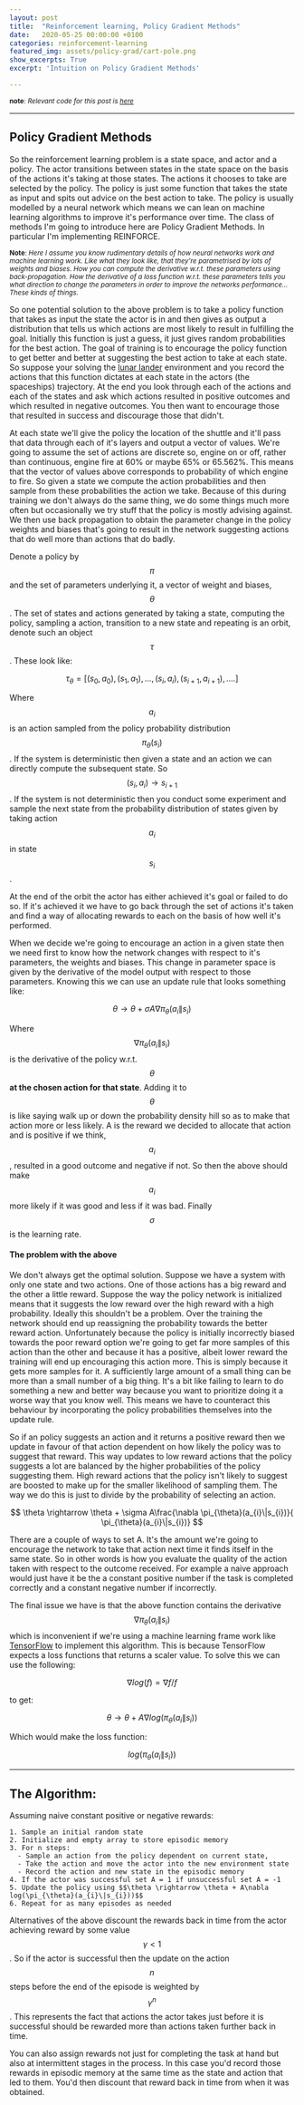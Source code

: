```yaml
---
layout: post
title:  "Reinforcement learning, Policy Gradient Methods"
date:   2020-05-25 00:00:00 +0100
categories: reinforcement-learning
featured_img: assets/policy-grad/cart-pole.png
show_excerpts: True
excerpt: 'Intuition on Policy Gradient Methods'

---
```

<sup>__note__: *Relevant code for this post is [here](https://github.com/mauicv/openai-gym-solns)*</sup>

---

## Policy Gradient Methods


So the reinforcement learning problem is a state space, and actor and a policy. The actor transitions between states in the state space on the basis of the actions it's taking at those states. The actions it chooses to take are selected by the policy. The policy is just some function that takes the state as input and spits out advice on the best action to take. The policy is usually modelled by a neural network which means we can lean on machine learning algorithms to improve it's performance over time. The class of methods I'm going to introduce here are Policy Gradient Methods. In particular I'm implementing REINFORCE.

<sup>__Note__: *Here I assume you know rudimentary details of how neural networks work and machine learning work. Like what they look like, that they're parametrised by lots of weights and biases. How you can compute the derivative w.r.t. these parameters using back-propagation. How the derivative of a loss function w.r.t. these parameters tells you what direction to change the parameters in order to improve the networks performance... These kinds of things.*</sup>


So one potential solution to the above problem is to take a policy function that takes as input the state the actor is in and then gives as output a distribution that tells us which actions are most likely to result in fulfilling the goal. Initially this function is just a guess, it just gives random probabilities for the best action. The goal of training is to encourage the policy function to get better and better at suggesting the best action to take at each state. So suppose your solving the [lunar lander](https://gym.openai.com/envs/LunarLander-v2/) environment and you record the actions that this function dictates at each state in the actors (the spaceships) trajectory. At the end you look through each of the actions and each of the states and ask which actions resulted in positive outcomes and which resulted in negative outcomes. You then want to encourage those that resulted in success and discourage those that didn't.

At each state we'll give the policy the location of the shuttle and it'll pass that data through each of it's layers and output a vector of values. We're going to assume the set of actions are discrete so, engine on or off, rather than continuous, engine fire at 60% or maybe 65% or 65.562%. This means that the vector of values above corresponds to probability of which engine to fire. So given a state we compute the action probabilities and then sample from these probabilities the action we take. Because of this during training we don't always do the same thing, we do some things much more often but occasionally we try stuff that the policy is mostly advising against. We then use back propagation to obtain the parameter change in the policy weights and biases that's going to result in the network suggesting actions that do well more than actions that do badly.

Denote a policy by $$\pi$$ and the set of parameters underlying it, a vector of weight and biases, $$\theta$$. The set of states and actions generated by taking a state, computing the policy, sampling a action, transition to a new state and repeating is an orbit, denote such an object $$\tau$$. These look like:

$$\tau_{\theta} = [(s_{0}, a_{0}), (s_{1}, a_{1}), ..., (s_{i}, a_{i}), (s_{i+1}, a_{i+1}), ....]$$

Where $$a_{i}$$ is an action sampled from the policy probability distribution $$\pi_{\theta}(s_{i})$$. If the system is deterministic then given a state and an action we can directly compute the subsequent state. So $$(s_{i}, a_{i}) \rightarrow s_{i+1}$$. If the system is not deterministic then you conduct some experiment and sample the next state from the probability distribution of states given by taking action $$a_{i}$$ in state $$s_{i}$$.

At the end of the orbit the actor has either achieved it's goal or failed to do so. If it's achieved it we have to go back through the set of actions it's taken and find a way of allocating rewards to each on the basis of how well it's performed.

When we decide we're going to encourage an action in a given state then we need first to know how the network changes with respect to it's parameters, the weights and biases. This change in parameter space is given by the derivative of the model output with respect to those parameters. Knowing this we can use an update rule that looks something like:

$$
\theta \rightarrow \theta + \sigma A\nabla \pi_{\theta}( a_{i}\| s_{i})
$$

Where $$\nabla \pi_{\theta}( a_{i}\| s_{i})$$ is the derivative of the policy w.r.t. $$\theta$$ __at the chosen action for that state__. Adding it to $$\theta$$ is like saying walk up or down the probability density hill so as to make that action more or less likely. A is the reward we decided to allocate that action and is positive if we think, $$a_{i}$$, resulted in a good outcome and negative if not. So then the above should make $$a_{i}$$ more likely if it was good and less if it was bad. Finally $$\sigma$$ is the learning rate.

#### The problem with the above

We don't always get the optimal solution. Suppose we have a system with only one state and two actions. One of those actions has a big reward and the other a little reward. Suppose the way the policy network is initialized means that it suggests the low reward over the high reward with a high probability. Ideally this shouldn't be a problem. Over the training the network should end up reassigning the probability towards the better reward action. Unfortunately because the policy is initially incorrectly biased towards the poor reward option we're going to get far more samples of this action than the other and because it has a positive, albeit lower reward the training will end up encouraging this action more. This is simply because it gets more samples for it. A sufficiently large amount of a small thing can be more than a small number of a big thing. It's a bit like failing to learn to do something a new and better way because you want to prioritize doing it a worse way that you know well. This means we have to counteract this behaviour by incorporating the policy probabilities themselves into the update rule.

So if an policy suggests an action and it returns a positive reward then we update in favour of that action dependent on how likely the policy was to suggest that reward. This way updates to low reward actions that the policy suggests a lot are balanced by the higher probabilities of the policy suggesting them. High reward actions that the policy isn't likely to suggest are boosted to make up for the smaller likelihood of sampling them. The way we do this is just to divide by the probability of selecting an action.

$$
\theta \rightarrow \theta + \sigma A\frac{\nabla \pi_{\theta}(a_{i}\|s_{i})}{ \pi_{\theta}(a_{i}\|s_{i})}
$$

There are a couple of ways to set A. It's the amount we're going to encourage the network to take that action next time it finds itself in the same state. So in other words is how you evaluate the quality of the action taken with respect to the outcome received. For example a naive approach would just have it be the a constant positive number if the task is completed correctly and a constant negative number if incorrectly.

The final issue we have is that the above function contains the derivative $$\nabla \pi_{\theta}(a_{i}\|s_{i})$$ which is inconvenient if we're using a machine learning frame work like [TensorFlow](https://www.tensorflow.org/) to implement this algorithm. This is because TensorFlow expects a loss functions that returns a scaler value. To solve this we can use the following:

$$
\nabla log(f) = \nabla {f}/f
$$

to get:

$$
\theta \rightarrow \theta + A\nabla log(\pi_{\theta}(a_{i}\|s_{i}))
$$

Which would make the loss function:

$$
log(\pi_{\theta}(a_{i}\|s_{i}))
$$

___

## The Algorithm:


Assuming naive constant positive or negative rewards:

```
1. Sample an initial random state
2. Initialize and empty array to store episodic memory
3. For n steps:
  - Sample an action from the policy dependent on current state,
  - Take the action and move the actor into the new environment state
  - Record the action and new state in the episodic memory
4. If the actor was successful set A = 1 if unsuccessful set A = -1
5. Update the policy using $$\theta \rightarrow \theta + A\nabla log(\pi_{\theta}(a_{i}\|s_{i}))$$
6. Repeat for as many episodes as needed
```

Alternatives of the above discount the rewards back in time from the actor achieving reward by some value $$\gamma < 1$$. So if the actor is successful then the update on the action $$n$$ steps before the end of the episode is weighted by $$\gamma^n$$. This represents the fact that actions the actor takes just before it is successful should be rewarded more than actions taken further back in time.

You can also assign rewards not just for completing the task at hand but also at intermittent stages in the process. In this case you'd record those rewards in episodic memory at the same time as the state and action that led to them. You'd then discount that reward back in time from when it was obtained.
